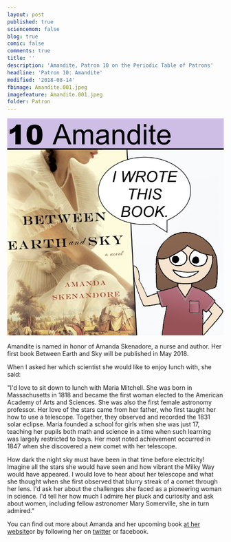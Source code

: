 ```yaml
---
layout: post
published: true
sciencemom: false
blog: true
comic: false
comments: true
title: ''
description: 'Amandite, Patron 10 on the Periodic Table of Patrons'
headline: 'Patron 10: Amandite'
modified: '2018-08-14'
fbimage: Amandite.001.jpeg
imagefeature: Amandite.001.jpeg
folder: Patron
---
```

<span class="image left" style="width:400px; max-width:50%"><img src="images/Patron/Amandite.001.jpeg" alt="Patron 10 on the Periodic Table of Patrons - Amandite" /></span>

Amandite is named in honor of Amanda Skenadore, a nurse and author. Her first book Between Earth and Sky will be published in May 2018. 

When I asked her which scientist she would like to enjoy lunch with, she said:

"I'd love to sit down to lunch with Maria Mitchell. She was born in Massachusetts in 1818 and became the first woman elected to the American Academy of Arts and Sciences. She was also the first female astronomy professor. Her love of the stars came from her father, who first taught her how to use a telescope. Together, they observed and recorded the 1831 solar eclipse. Maria founded a school for girls when she was just 17, teaching her pupils both math and science in a time when such learning was largely restricted to boys. Her most noted achievement occurred in 1847 when she discovered a new comet with her telescope.

How dark the night sky must have been in that time before electricity! Imagine all the stars she would have seen and how vibrant the Milky Way would have appeared. I would love to hear about her telescope and what she thought when she first observed that blurry streak of a comet through her lens. I'd ask her about the challenges she faced as a pioneering woman in science. I'd tell her how much I admire her pluck and curiosity and ask about women, including fellow astronomer Mary Somerville, she in turn admired."

You can find out more about Amanda and her upcoming book [at her website](http://www.amandaskenandore.com/)or by following her on [twitter](https://twitter.com/ARShenandoah) or facebook.

